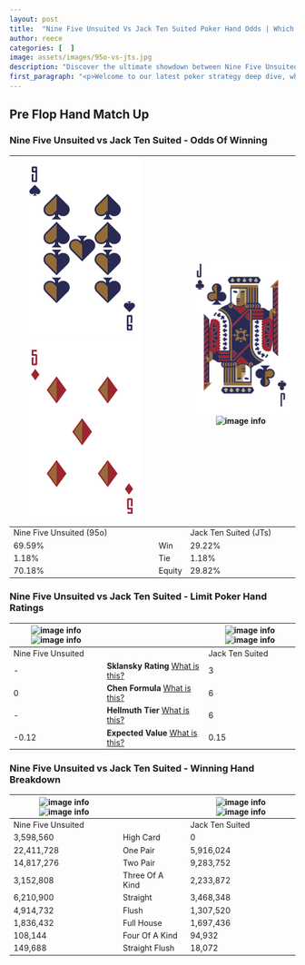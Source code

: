 ```yaml
---
layout: post
title:  "Nine Five Unsuited Vs Jack Ten Suited Poker Hand Odds | Which Is The Better Hand In Poker? A Complete Guide"
author: reece
categories: [  ]
image: assets/images/95o-vs-jts.jpg
description: "Discover the ultimate showdown between Nine Five Unsuited and Jack Ten Suited in poker! Uncover the odds, strategies, and scenarios where one hand triumphs over the other. Get ready to up your poker game with this thrilling analysis."
first_paragraph: "<p>Welcome to our latest poker strategy deep dive, where we're pitting two distinct hands against each other in a high-stakes showdown: Nine Five Unsuited vs Jack Ten Suited.</p><p>In the dynamic world of poker, every decision counts, and knowing which hand holds the upper hand is key to your success at the table.</p><p>In this article, we'll dissect these two hands, explore the scenarios where one dominates the other, and equip you with the knowledge to make strategic choices that can tip the odds in your favor.</p><p>Get ready to unravel the intriguing dynamics of these poker hands and elevate your game to new heights.</p>"
---
```




[comment]: # (sp0)

## Pre Flop Hand Match Up

<div class="table hand-ratings" markdown="1"> 



### Nine Five Unsuited vs Jack Ten Suited - Odds Of Winning


    
| ![image info](assets/images/hand1/9.png) ![image info](assets/images/hand1/5o.png) |  | ![image info](assets/images/hand2/j.png) ![image info](assets/images/hand2/ts.png) |
| -------- | -------- | -------- |
| Nine Five Unsuited (95o) |  | Jack Ten Suited (JTs) |
| 69.59% | Win | 29.22% |
| 1.18% | Tie | 1.18% |
| 70.18% | Equity | 29.82% |




[comment]: # (sp1)



### Nine Five Unsuited vs Jack Ten Suited - Limit Poker Hand Ratings


    
| ![image info](https://www.riverpairs.com/assets/images/hand1/9.png) ![image info](https://www.riverpairs.com/assets/images/hand1/5o.png) |  | ![image info](https://www.riverpairs.com/assets/images/hand2/j.png) ![image info](https://www.riverpairs.com/assets/images/hand2/ts.png) |
| -------- | -------- | -------- |
| Nine Five Unsuited |  | Jack Ten Suited |
| - | **Sklansky Rating** [What is this?](/sklansky-rating-explained) | 3 |
| 0 | **Chen Formula** [What is this?](/chen-formula-explained) | 6 |
| - | **Hellmuth Tier** [What is this?](/Hellmuth-tier-explained) | 6 |
| -0.12 | **Expected Value** [What is this?](/expected-value-explained) | 0.15 |




[comment]: # (sp2)



### Nine Five Unsuited vs Jack Ten Suited - Winning Hand Breakdown


    
| ![image info](https://www.riverpairs.com/assets/images/hand1/9.png) ![image info](https://www.riverpairs.com/assets/images/hand1/5o.png) |  | ![image info](https://www.riverpairs.com/assets/images/hand2/j.png) ![image info](https://www.riverpairs.com/assets/images/hand2/ts.png) |
| -------- | -------- | -------- |
| Nine Five Unsuited |  | Jack Ten Suited |
| 3,598,560 | High Card | 0 |
| 22,411,728 | One Pair | 5,916,024 |
| 14,817,276 | Two Pair | 9,283,752 |
| 3,152,808 | Three Of A Kind | 2,233,872 |
| 6,210,900 | Straight | 3,468,348 |
| 4,914,732 | Flush | 1,307,520 |
| 1,836,432 | Full House | 1,697,436 |
| 108,144 | Four Of A Kind | 94,932 |
| 149,688 | Straight Flush | 18,072 |




[comment]: # (sp3)



</div>

[comment]: # (sp4)



[comment]: # (sp5)

